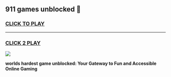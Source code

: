 
## 911 games unblocked 👋
<h3>
<a href="https://premium.freeplayer.one?title=911_games_unblocked&ref=12F">CLICK TO PLAY</a></h3>
<hr>

<h3>
<a href="https://premium.freeplayer.one?title=911_games_unblocked&ref=12F">CLICK 2 PLAY</a>
  
</h3>

<a href="https://premium.freeplayer.one?title=911_games_unblocked&ref=12F/"><img src="https://clearcache.store/games.png"></a>


**worlds hardest game unblocked: Your Gateway to Fun and Accessible Online Gaming**
